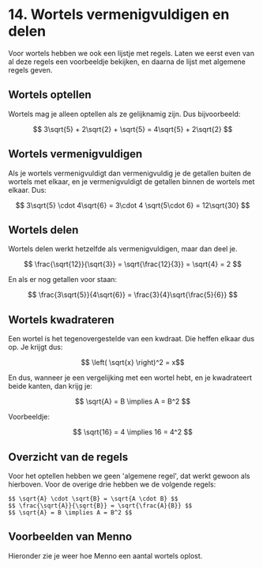 # 14. Wortels vermenigvuldigen en delen

Voor wortels hebben we ook een lijstje met regels. Laten we eerst even van al deze regels een voorbeeldje bekijken, en daarna de lijst met algemene regels geven.

## Wortels optellen
Wortels mag je alleen optellen als ze gelijknamig zijn. Dus bijvoorbeeld:

$$ 3\sqrt{5} + 2\sqrt{2} + \sqrt{5} = 4\sqrt{5} + 2\sqrt{2} $$

## Wortels vermenigvuldigen
Als je wortels vermenigvuldigt dan vermenigvuldig je de getallen buiten de wortels met elkaar, en je vermenigvuldigt de getallen binnen de wortels met elkaar. Dus:

$$ 3\sqrt{5} \cdot 4\sqrt{6} = 3\cdot 4 \sqrt{5\cdot 6} = 12\sqrt{30} $$

## Wortels delen
Wortels delen werkt hetzelfde als vermenigvuldigen, maar dan deel je.

$$ \frac{\sqrt{12}}{\sqrt{3}} = \sqrt{\frac{12}{3}} = \sqrt{4} = 2 $$

En als er nog getallen voor staan:

$$ \frac{3\sqrt{5}}{4\sqrt{6}} = \frac{3}{4}\sqrt{\frac{5}{6}} $$

## Wortels kwadrateren
Een wortel is het tegenovergestelde van een kwdraat. Die heffen elkaar dus op. Je krijgt dus:

$$ \left( \sqrt{x} \right)^2 = x$$

En dus, wanneer je een vergelijking met een wortel hebt, en je kwadrateert beide kanten, dan krijg je:

$$ \sqrt{A} = B \implies A = B^2 $$

Voorbeeldje:

$$ \sqrt{16} = 4 \implies 16 = 4^2 $$

## Overzicht van de regels
Voor het optellen hebben we geen 'algemene regel', dat werkt gewoon als hierboven. Voor de overige drie hebben we de volgende regels:

```{note} Drie regels voor wortels
$$ \sqrt{A} \cdot \sqrt{B} = \sqrt{A \cdot B} $$
$$ \frac{\sqrt{A}}{\sqrt{B}} = \sqrt{\frac{A}{B}} $$
$$ \sqrt{A} = B \implies A = B^2 $$
```

## Voorbeelden van Menno
Hieronder zie je weer hoe Menno een aantal wortels oplost.

```{iframe} https://www.youtube.com/embed/HP--b8vAaAc?si=PJKWEpRsRzURMo5n
``` 


